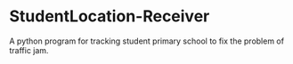 # StudentLocation-Receiver

A python program for tracking student primary school to fix the problem of traffic jam.

